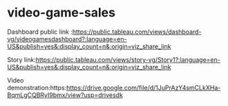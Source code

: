 # video-game-sales


Dashboard public link :https://public.tableau.com/views/dashboard-vg/videogamesdashboard?:language=en-US&publish=yes&:display_count=n&:origin=viz_share_link

Story link:https://public.tableau.com/views/story-vg/Story1?:language=en-US&publish=yes&:display_count=n&:origin=viz_share_link

Video demonstration:https:https://drive.google.com/file/d/1JuPrAzY4smCLkXHa-BqmLgCQBRyI9bmx/view?usp=drivesdk

